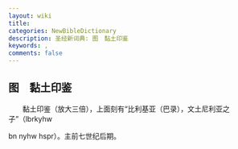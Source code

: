 ```yaml
---
layout: wiki
title: 
categories: NewBibleDictionary
description: 圣经新词典: 图　黏土印鉴
keywords: , 
comments: false
---
```


## 图　黏土印鉴



　　黏土印鉴（放大三倍），上面刻有“比利基亚（巴录），文土尼利亚之子”（lbrkyhw

bn nyhw hspr）。主前七世纪后期。








